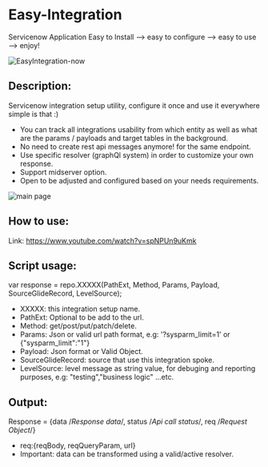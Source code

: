# Easy-Integration
Servicenow Application Easy to Install --> easy to configure --> easy to use --> enjoy!

![EasyIntegration-now](https://user-images.githubusercontent.com/37014061/143721864-69b8c3f8-e302-4887-ad21-9a43c3d86f93.png)

Description:
------------
Servicenow integration setup utility, configure it once and use it everywhere simple is that :)
+ You can track all integrations usability from which entity as well as what are the params / payloads and target tables in the background.
+ No need to create rest api messages anymore! for the same endpoint.
+ Use specific resolver (graphQl system) in order to customize your own response.
+ Support midserver option.
+ Open to be adjusted and configured based on your needs requirements.

![main page](https://user-images.githubusercontent.com/37014061/143722028-91d61d6c-24e9-43c0-a61b-7bd3be0334b5.JPG)

How to use:
-----------
Link: https://www.youtube.com/watch?v=spNPUn9uKmk

Script usage:
-------------

var response = repo.XXXXX(PathExt, Method, Params, Payload, SourceGlideRecord, LevelSource);

+ XXXXX: this integration setup name.
+ PathExt: Optional to be add to the url.
+ Method: get/post/put/patch/delete.
+ Params: Json or valid url path format, e.g: '?sysparm_limit=1' or {"sysparm_limit":"1"}
+ Payload: Json format or Valid Object.
+ SourceGlideRecord: source that use this integration spoke.
+ LevelSource: level message as string value, for debuging and reporting purposes, e.g: "testing","business logic" ...etc.

Output:
-------
Response = {data /*Response data*/, status /*Api call status*/, req /*Request Object*/}
+ req:{reqBody, reqQueryParam, url}
+ Important: data can be transformed using a valid/active resolver.
